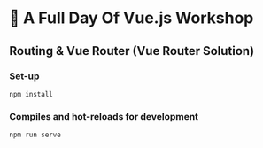 # 💪 A Full Day Of Vue.js Workshop

## Routing & Vue Router (Vue Router Solution)

### Set-up

```
npm install
```

### Compiles and hot-reloads for development
```
npm run serve
```
